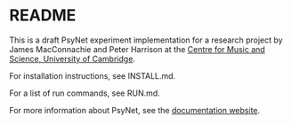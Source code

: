 # README

This is a draft PsyNet experiment implementation for a research project by James MacConnachie and Peter Harrison
at the [Centre for Music and Science, University of Cambridge](https://cms.mus.cam.ac.uk/).

For installation instructions, see INSTALL.md.

For a list of run commands, see RUN.md.

For more information about PsyNet, see the [documentation website](https://psynetdev.gitlab.io/PsyNet/).
